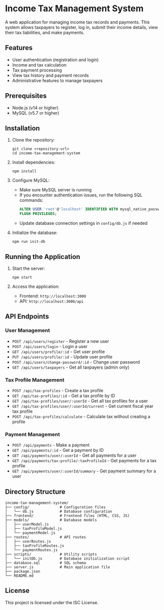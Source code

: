 # Income Tax Management System

A web application for managing income tax records and payments. This system allows taxpayers to register, log in, submit their income details, view their tax liabilities, and make payments.

## Features

- User authentication (registration and login)
- Income and tax calculation
- Tax payment processing
- View tax history and payment records
- Administrative features to manage taxpayers

## Prerequisites

- Node.js (v14 or higher)
- MySQL (v5.7 or higher)

## Installation

1. Clone the repository:
   ```
   git clone <repository-url>
   cd income-tax-management-system
   ```

2. Install dependencies:
   ```
   npm install
   ```

3. Configure MySQL:
   - Make sure MySQL server is running
   - If you encounter authentication issues, run the following SQL commands:
     ```sql
     ALTER USER 'root'@'localhost' IDENTIFIED WITH mysql_native_password BY 'Shriram@2210';
     FLUSH PRIVILEGES;
     ```
   - Update database connection settings in `config/db.js` if needed

4. Initialize the database:
   ```
   npm run init-db
   ```

## Running the Application

1. Start the server:
   ```
   npm start
   ```

2. Access the application:
   - Frontend: `http://localhost:3000`
   - API: `http://localhost:3000/api`

## API Endpoints

### User Management
- `POST /api/users/register` - Register a new user
- `POST /api/users/login` - Login a user
- `GET /api/users/profile/:id` - Get user profile
- `PUT /api/users/profile/:id` - Update user profile
- `POST /api/users/change-password/:id` - Change user password
- `GET /api/users/taxpayers` - Get all taxpayers (admin only)

### Tax Profile Management
- `POST /api/tax-profiles` - Create a tax profile
- `GET /api/tax-profiles/:id` - Get a tax profile by ID
- `GET /api/tax-profiles/user/:userId` - Get all tax profiles for a user
- `GET /api/tax-profiles/user/:userId/current` - Get current fiscal year tax profile
- `POST /api/tax-profiles/calculate` - Calculate tax without creating a profile

### Payment Management
- `POST /api/payments` - Make a payment
- `GET /api/payments/:id` - Get a payment by ID
- `GET /api/payments/user/:userId` - Get all payments for a user
- `GET /api/payments/tax-profile/:taxProfileId` - Get payments for a tax profile
- `GET /api/payments/user/:userId/summary` - Get payment summary for a user

## Directory Structure

```
income-tax-management-system/
├── config/              # Configuration files
│   └── db.js            # Database configuration
├── frontend/            # Frontend files (HTML, CSS, JS)
├── models/              # Database models
│   ├── userModel.js
│   ├── taxProfileModel.js
│   └── paymentModel.js
├── routes/              # API routes
│   ├── userRoutes.js
│   ├── taxProfileRoutes.js
│   └── paymentRoutes.js
├── scripts/             # Utility scripts
│   └── initDb.js        # Database initialization script
├── database.sql         # SQL schema
├── server.js            # Main application file
├── package.json
└── README.md
```

## License

This project is licensed under the ISC License. 